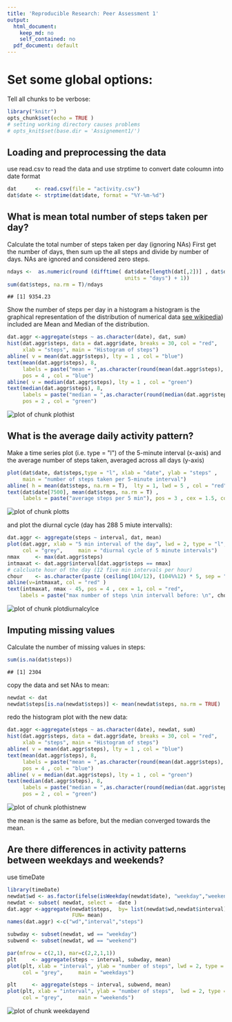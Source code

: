 ```yaml
---
title: 'Reproducible Research: Peer Assessment 1'
output:
  html_document:
    keep_md: no
    self_contained: no
  pdf_document: default
---
```


# Set some global options:

Tell all chunks to be verbose:

```r
library("knitr")
opts_chunk$set(echo = TRUE )
# setting working directory causes problems
# opts_knit$set(base.dir = 'Assignement1/')
```

## Loading and preprocessing the data


use read.csv to read the data and use strptime to convert date coloumn into 
date format


```r
dat      <- read.csv(file = "activity.csv")
dat$date <- strptime(dat$date, format = "%Y-%m-%d")
```

## What is mean total number of steps taken per day?

Calculate the total number of steps taken per day (ignoring NAs)
First get the number of days, then sum up the all steps and divide by number 
of days. NAs are ignored and considered zero steps.


```r
ndays <-  as.numeric(round (difftime( dat$date[length(dat[,2])] , dat$date[1], 
                                      units = "days") + 1))
sum(dat$steps, na.rm = T)/ndays 
```

```
## [1] 9354.23
```

Show the number of steps per day in a histogram 
a histogram is the  graphical 
representation of the distribution of numerical data 
[see wikipedia](https://en.wikipedia.org/wiki/Histogram)) included are Mean and Median of the distribution.


```r
dat.aggr <-aggregate(steps ~ as.character(date), dat, sum)
hist(dat.aggr$steps, data = dat.aggr$date, breaks = 30, col = "red", 
     xlab = "steps", main = "Histogram of steps")
abline( v = mean(dat.aggr$steps), lty = 1 , col = "blue")
text(mean(dat.aggr$steps), 8, 
     labels = paste("mean = ",as.character(round(mean(dat.aggr$steps), 2))), 
     pos = 4 , col = "blue")
abline( v = median(dat.aggr$steps), lty = 1 , col = "green")
text(median(dat.aggr$steps), 8, 
     labels = paste("median = ",as.character(round(median(dat.aggr$steps), 2))), 
     pos = 2 , col = "green")
```

![plot of chunk plothist](figure/plothist-1.png)


## What is the average daily activity pattern?

Make a time series plot (i.e. type = "l") of the 5-minute interval (x-axis) and the average number of steps taken, averaged across all days (y-axis)

```r
plot(dat$date, dat$steps,type = "l", xlab = "date", ylab = "steps" , 
     main = "number of steps taken per 5-minute interval")
abline( h = mean(dat$steps, na.rm = T),  lty = 1, lwd = 5 , col = "red")
text(dat$date[7500], mean(dat$steps, na.rm = T) , 
     labels = paste("average steps per 5 min"), pos = 3 , cex = 1.5, col = "red" )
```

![plot of chunk plotts](figure/plotts-1.png)

and plot the diurnal cycle (day has 288 5 miute intervalls):


```r
dat.aggr <- aggregate(steps ~ interval, dat, mean)
plot(dat.aggr, xlab = "5 min interval of the day", lwd = 2, type = "l", 
     col = "grey",     main = "diurnal cycle of 5 minute intervals")
nmax     <- max(dat.aggr$steps)
intmaxat <- dat.aggr$interval[dat.aggr$steps == nmax]
# calcluate hour of the day (12 five min intervals per hour)
chour    <- as.character(paste (ceiling(104/12), (104%%12) * 5, sep = ":"))
abline(v=intmaxat, col = "red" )
text(intmaxat, nmax - 45, pos = 4 , cex = 1, col = "red",
    labels = paste("max number of steps \nin intervall before: \n", chour, "hh:mm") )
```

![plot of chunk plotdiurnalcylce](figure/plotdiurnalcylce-1.png)


## Imputing missing values

Calculate the number of missing values in steps: 

```r
sum(is.na(dat$steps))
```

```
## [1] 2304
```
copy the data and set NAs to mean:

```r
newdat <- dat
newdat$steps[is.na(newdat$steps)] <- mean(newdat$steps, na.rm = TRUE)
```

redo the histogram plot with the new data:


```r
dat.aggr <-aggregate(steps ~ as.character(date), newdat, sum)
hist(dat.aggr$steps, data = dat.aggr$date, breaks = 30, col = "red", 
     xlab = "steps", main = "Histogram of steps")
abline( v = mean(dat.aggr$steps), lty = 1 , col = "blue")
text(mean(dat.aggr$steps), 8, 
     labels = paste("mean = ",as.character(round(mean(dat.aggr$steps), 2))), 
     pos = 4 , col = "blue")
abline( v = median(dat.aggr$steps), lty = 1 , col = "green")
text(median(dat.aggr$steps), 8, 
     labels = paste("median = ",as.character(round(median(dat.aggr$steps), 2))), 
     pos = 2 , col = "green")
```

![plot of chunk plothistnew](figure/plothistnew-1.png)


the mean is the same as before, but the median converged towards the mean.

## Are there differences in activity patterns between weekdays and weekends?

use timeDate 

```r
library(timeDate)
newdat$wd <- as.factor(ifelse(isWeekday(newdat$date), "weekday","weekend"))
newdat <- subset( newdat, select = -date )
dat.aggr <-aggregate(newdat$steps,  by= list(newdat$wd,newdat$interval),
                     FUN= mean)
names(dat.aggr) <-c("wd","interval","steps")

subwday <- subset(newdat, wd == "weekday")
subwend <- subset(newdat, wd == "weekend")

par(mfrow = c(2,1), mar=c(2,2,1,1))
plt     <- aggregate(steps ~ interval, subwday, mean)
plot(plt, xlab = "interval", ylab = "number of steps", lwd = 2, type = "l", 
     col = "grey",     main = "weekdays")

plt     <- aggregate(steps ~ interval, subwend, mean)
plot(plt, xlab = "interval", ylab = "number of steps",  lwd = 2, type = "l", 
     col = "grey",     main = "weekends")
```

![plot of chunk weekdayend](figure/weekdayend-1.png)

